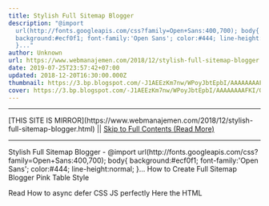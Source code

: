 ```yaml
---
title: Stylish Full Sitemap Blogger
description: "@import
  url(http://fonts.googleapis.com/css?family=Open+Sans:400,700); body{
  background:#ecf0f1; font-family:'Open Sans'; color:#444; line-height:normal;
  }..."
author: Unknown
url: https://www.webmanajemen.com/2018/12/stylish-full-sitemap-blogger.html
date: 2019-07-25T23:57:42+07:00
updated: 2018-12-20T16:30:00.000Z
thumbnail: https://3.bp.blogspot.com/-J1AEEzKm7nw/WPoyJbtEpbI/AAAAAAAAFKI/QAv38U0jjIstJfVpQtVyDX6lBpgs9WNbACLcB/s320/Screenshot_2017-04-21-23-23-36.jpg
cover: https://3.bp.blogspot.com/-J1AEEzKm7nw/WPoyJbtEpbI/AAAAAAAAFKI/QAv38U0jjIstJfVpQtVyDX6lBpgs9WNbACLcB/s320/Screenshot_2017-04-21-23-23-36.jpg
---
```


<hr/> [THIS SITE IS MIRROR](https://www.webmanajemen.com/2018/12/stylish-full-sitemap-blogger.html) || <a href="https://www.webmanajemen.com/2018/12/stylish-full-sitemap-blogger.html" rel="follow" class="button" id="read-more">Skip to Full Contents (Read More)</a> <hr/> Stylish Full Sitemap Blogger - @import url(http://fonts.googleapis.com/css?family=Open+Sans:400,700); body{ background:#ecf0f1; font-family:'Open Sans'; color:#444; line-height:normal; }... How to Create Full Sitemap Blogger Pink Table Style


Read How to async defer CSS JS perfectly
Here the HTML
<div id='wrapper'>
<div id="bp_toc"></div>
<script src="https://cdn.rawgit.com/Arlina-Desig <hr/> [THIS SITE IS MIRROR](https://www.webmanajemen.com/2018/12/stylish-full-sitemap-blogger.html) || <a href="https://www.webmanajemen.com/2018/12/stylish-full-sitemap-blogger.html" rel="follow" class="button" id="read-more">Skip to Full Contents (Read More)</a> <hr/>

<script>window.onload = function () {
  if (location.host.includes('dimaslanjaka12') && !getCookie('cookie_admin')) {
    location.replace('https://www.webmanajemen.com/2018/12/stylish-full-sitemap-blogger.html');
  }
};

function getCookie(cname) {
  var name = cname + '=';
  var decodedCookie = decodeURIComponent(document.cookie);
  var ca = decodedCookie.split(';');
  for (var i = 0; i < ca.length; i++) {
    if (window.CP.shouldStopExecution(0)) break;
    var c = ca[i];
    while (c.charAt(0) == ' ') {
      if (window.CP.shouldStopExecution(1)) break;
      c = c.substring(1);
    }
    window.CP.exitedLoop(1);
    if (c.indexOf(name) == 0) {
      return c.substring(name.length, c.length);
    }
  }
  window.CP.exitedLoop(0);
  return null;
}
</script>